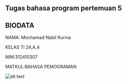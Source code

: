## Tugas bahasa program pertemuan 5
## BIODATA
NAMA: Mochamad Nabil Kurnia

KELAS TI 24,A,4

NIM:312410307

MATKUL:BAHASA PEMOGRAMAN

![alt text](https://private-user-images.githubusercontent.com/182390898/378307027-e808a714-7bc4-4fc0-9514-4f1abada2614.png?jwt=eyJhbGciOiJIUzI1NiIsInR5cCI6IkpXVCJ9.eyJpc3MiOiJnaXRodWIuY29tIiwiYXVkIjoicmF3LmdpdGh1YnVzZXJjb250ZW50LmNvbSIsImtleSI6ImtleTUiLCJleHAiOjE3Mjk0OTQyNTEsIm5iZiI6MTcyOTQ5Mzk1MSwicGF0aCI6Ii8xODIzOTA4OTgvMzc4MzA3MDI3LWU4MDhhNzE0LTdiYzQtNGZjMC05NTE0LTRmMWFiYWRhMjYxNC5wbmc_WC1BbXotQWxnb3JpdGhtPUFXUzQtSE1BQy1TSEEyNTYmWC1BbXotQ3JlZGVudGlhbD1BS0lBVkNPRFlMU0E1M1BRSzRaQSUyRjIwMjQxMDIxJTJGdXMtZWFzdC0xJTJGczMlMkZhd3M0X3JlcXVlc3QmWC1BbXotRGF0ZT0yMDI0MTAyMVQwNjU5MTFaJlgtQW16LUV4cGlyZXM9MzAwJlgtQW16LVNpZ25hdHVyZT1jMTU2MjhlNDM3MWU3YTMwZTM2MDlhMTg1OGZkOThhNDA4N2NlOGQzZjIyYjdmMWFiMTdmNGE2OGE5NDlmNmE3JlgtQW16LVNpZ25lZEhlYWRlcnM9aG9zdCJ9.k-HEEY1AGLDF5QYOchbPzjGJNegiDqK3FlMi5WGafLQ?raw=true)
